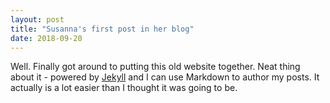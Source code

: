 ```yaml
---
layout: post
title: "Susanna's first post in her blog"
date: 2018-09-20
---
```


Well. Finally got around to putting this old website together. Neat thing about it - 
powered by [Jekyll](http://jekyllrb.com) and I can use Markdown to author my posts. 
It actually is a lot easier than I thought it was going to be.
